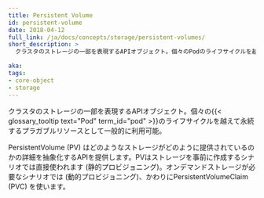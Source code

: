 ```yaml
---
title: Persistent Volume
id: persistent-volume
date: 2018-04-12
full_link: /ja/docs/concepts/storage/persistent-volumes/
short_description: >
  クラスタのストレージの一部を表現するAPIオブジェクト。個々のPodのライフサイクルを越えて永続するプラガブルリソースとして一般的に利用可能。

aka: 
tags:
- core-object
- storage
---
```

 クラスタのストレージの一部を表現するAPIオブジェクト。個々の{{< glossary_tooltip text="Pod" term_id="pod" >}}のライフサイクルを越えて永続するプラガブルリソースとして一般的に利用可能。

<!--more--> 

PersistentVolume (PV) はどのようなストレージがどのように提供されているのかの詳細を抽象化するAPIを提供します。PVはストレージを事前に作成するシナリオでは直接使われます (静的プロビジョニング)。オンデマンドストレージが必要なシナリオでは (動的プロビジョニング)、かわりにPersistentVolumeClaim (PVC) を使います。
